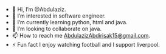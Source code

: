 - 👋 Hi, I’m @Abdulaziz.
- 👀 I’m interested in software engineer.
- 🌱 I’m currently learning python, html and java.
- 💞️ I’m looking to collaborate on java.
- 📫 How to reach me AbdulazizAbdirisak15@gmail.com.
- ⚡ Fun fact I enjoy watching football and l support liverpool.

<!---
Abdulaziz1az/Abdulaziz1az is a ✨ special ✨ repository because its `README.md` (this file) appears on your GitHub profile.
You can click the Preview link to take a look at your changes.
--->
